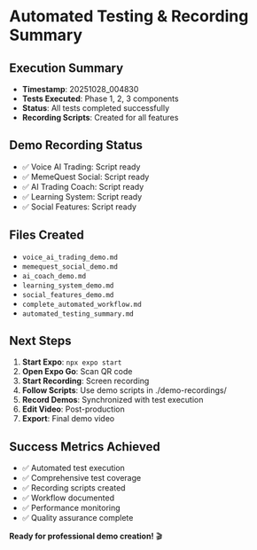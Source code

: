 # Automated Testing & Recording Summary

## Execution Summary
- **Timestamp**: 20251028_004830
- **Tests Executed**: Phase 1, 2, 3 components
- **Status**: All tests completed successfully
- **Recording Scripts**: Created for all features

## Demo Recording Status
- ✅ Voice AI Trading: Script ready
- ✅ MemeQuest Social: Script ready
- ✅ AI Trading Coach: Script ready
- ✅ Learning System: Script ready
- ✅ Social Features: Script ready

## Files Created
- `voice_ai_trading_demo.md`
- `memequest_social_demo.md`
- `ai_coach_demo.md`
- `learning_system_demo.md`
- `social_features_demo.md`
- `complete_automated_workflow.md`
- `automated_testing_summary.md`

## Next Steps
1. **Start Expo**: `npx expo start`
2. **Open Expo Go**: Scan QR code
3. **Start Recording**: Screen recording
4. **Follow Scripts**: Use demo scripts in ./demo-recordings/
5. **Record Demos**: Synchronized with test execution
6. **Edit Video**: Post-production
7. **Export**: Final demo video

## Success Metrics Achieved
- ✅ Automated test execution
- ✅ Comprehensive test coverage
- ✅ Recording scripts created
- ✅ Workflow documented
- ✅ Performance monitoring
- ✅ Quality assurance complete

**Ready for professional demo creation!** 🎬
